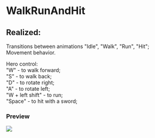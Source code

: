 # WalkRunAndHit

## Realized:
Transitions between animations "Idle", "Walk", "Run", "Hit";  
Movement behavior.

Hero control:  
"W" - to walk forward;  
"S" - to walk back;  
"D" - to rotate right;  
"A" - to rotate left;  
"W + left shift" - to run;  
"Space" - to hit with a sword;  
 
### Preview
![](https://github.com/alex-spiian/WalkRunAndHit/blob/main/Gifs/preview.gif)  
